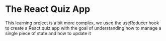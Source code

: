 # The React Quiz App

This learning project is a bit more complex, we used the useReducer hook to create a React quiz app with the goal of understanding how to manage a single piece of state and how to update it

